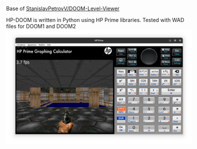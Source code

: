 Base of [StanislavPetrovV/DOOM-Level-Viewer](https://github.com/StanislavPetrovV/DOOM-Level-Viewer)

HP-DOOM is written in Python using HP Prime libraries. Tested with WAD files for DOOM1 and DOOM2
![doom](/sreenshots/0.png)
